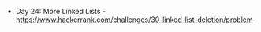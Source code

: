 ﻿ - Day 24: More Linked Lists - <br />
   https://www.hackerrank.com/challenges/30-linked-list-deletion/problem